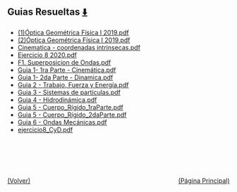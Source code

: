 
<html>
<body>
<h2>Guias Resueltas <a href="https://downgit.github.io/#/home?url=https://github.com/Apuntes-FIUBA/Apuntes-Electronica/tree/main/82 - Física/8201 - Fisica I/Guias de Problemas/Guias Resueltas" style="font-size:20px">  ⬇️ </a></h2>
<ul>
    <li><a href="(1)Óptica Geométrica Física I 2019.pdf">(1)Óptica Geométrica Física I 2019.pdf</a></li>
    <li><a href="(2)Óptica Geométrica Física I 2019.pdf">(2)Óptica Geométrica Física I 2019.pdf</a></li>
    <li><a href="Cinematica - coordenadas intrinsecas.pdf">Cinematica - coordenadas intrinsecas.pdf</a></li>
    <li><a href="Ejercicio 8 2020.pdf">Ejercicio 8 2020.pdf</a></li>
    <li><a href="F1. Superposicion de Ondas.pdf">F1. Superposicion de Ondas.pdf</a></li>
    <li><a href="Guia 1- 1ra Parte - Cinemática.pdf">Guia 1- 1ra Parte - Cinemática.pdf</a></li>
    <li><a href="Guia 1- 2da Parte - Dinamica.pdf">Guia 1- 2da Parte - Dinamica.pdf</a></li>
    <li><a href="Guia 2 - Trabajo, Fuerza y Energía.pdf">Guia 2 - Trabajo, Fuerza y Energía.pdf</a></li>
    <li><a href="Guia 3 - Sistemas de partículas.pdf">Guia 3 - Sistemas de partículas.pdf</a></li>
    <li><a href="Guia 4 - Hidrodinámica.pdf">Guia 4 - Hidrodinámica.pdf</a></li>
    <li><a href="Guia 5 - Cuerpo_Rígido_1raParte.pdf">Guia 5 - Cuerpo_Rígido_1raParte.pdf</a></li>
    <li><a href="Guia 5 - Cuerpo_Rígido_2daParte.pdf">Guia 5 - Cuerpo_Rígido_2daParte.pdf</a></li>
    <li><a href="Guia 6 - Ondas Mecánicas.pdf">Guia 6 - Ondas Mecánicas.pdf</a></li>
    <li><a href="ejercicio8_CyD.pdf">ejercicio8_CyD.pdf</a></li>
</ul>
</body>
</html>








<br><br><br><br><br><a href="../" style="float: left">(Volver)</a> <a href="https://apuntes-fiuba.github.io/Apuntes-Electronica" style="float: right">(Página Principal)</a>
